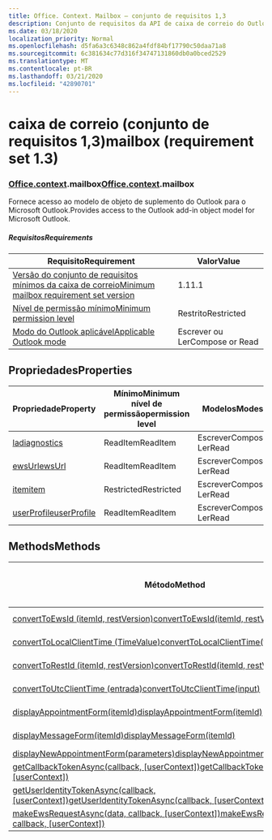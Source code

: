 ```yaml
---
title: Office. Context. Mailbox – conjunto de requisitos 1,3
description: Conjunto de requisitos da API de caixa de correio do Outlook versão 1,3 do modelo de objeto Mailbox.
ms.date: 03/18/2020
localization_priority: Normal
ms.openlocfilehash: d5fa6a3c6348c862a4fdf84bf17790c50daa71a8
ms.sourcegitcommit: 6c381634c77d316f34747131860db0a0bced2529
ms.translationtype: MT
ms.contentlocale: pt-BR
ms.lasthandoff: 03/21/2020
ms.locfileid: "42890701"
---
```

# <a name="mailbox-requirement-set-13"></a><span data-ttu-id="62155-103">caixa de correio (conjunto de requisitos 1,3)</span><span class="sxs-lookup"><span data-stu-id="62155-103">mailbox (requirement set 1.3)</span></span>

### <a name="officecontextmailbox"></a><span data-ttu-id="62155-104">[Office](office.md)[.context](office.context.md).mailbox</span><span class="sxs-lookup"><span data-stu-id="62155-104">[Office](office.md)[.context](office.context.md).mailbox</span></span>

<span data-ttu-id="62155-105">Fornece acesso ao modelo de objeto de suplemento do Outlook para o Microsoft Outlook.</span><span class="sxs-lookup"><span data-stu-id="62155-105">Provides access to the Outlook add-in object model for Microsoft Outlook.</span></span>

##### <a name="requirements"></a><span data-ttu-id="62155-106">Requisitos</span><span class="sxs-lookup"><span data-stu-id="62155-106">Requirements</span></span>

|<span data-ttu-id="62155-107">Requisito</span><span class="sxs-lookup"><span data-stu-id="62155-107">Requirement</span></span>| <span data-ttu-id="62155-108">Valor</span><span class="sxs-lookup"><span data-stu-id="62155-108">Value</span></span>|
|---|---|
|[<span data-ttu-id="62155-109">Versão do conjunto de requisitos mínimos da caixa de correio</span><span class="sxs-lookup"><span data-stu-id="62155-109">Minimum mailbox requirement set version</span></span>](../../requirement-sets/outlook-api-requirement-sets.md)| <span data-ttu-id="62155-110">1.1</span><span class="sxs-lookup"><span data-stu-id="62155-110">1.1</span></span>|
|[<span data-ttu-id="62155-111">Nível de permissão mínimo</span><span class="sxs-lookup"><span data-stu-id="62155-111">Minimum permission level</span></span>](../../../outlook/understanding-outlook-add-in-permissions.md)| <span data-ttu-id="62155-112">Restrito</span><span class="sxs-lookup"><span data-stu-id="62155-112">Restricted</span></span>|
|[<span data-ttu-id="62155-113">Modo do Outlook aplicável</span><span class="sxs-lookup"><span data-stu-id="62155-113">Applicable Outlook mode</span></span>](../../../outlook/outlook-add-ins-overview.md#extension-points)| <span data-ttu-id="62155-114">Escrever ou Ler</span><span class="sxs-lookup"><span data-stu-id="62155-114">Compose or Read</span></span>|

## <a name="properties"></a><span data-ttu-id="62155-115">Propriedades</span><span class="sxs-lookup"><span data-stu-id="62155-115">Properties</span></span>

| <span data-ttu-id="62155-116">Propriedade</span><span class="sxs-lookup"><span data-stu-id="62155-116">Property</span></span> | <span data-ttu-id="62155-117">Mínimo</span><span class="sxs-lookup"><span data-stu-id="62155-117">Minimum</span></span><br><span data-ttu-id="62155-118">nível de permissão</span><span class="sxs-lookup"><span data-stu-id="62155-118">permission level</span></span> | <span data-ttu-id="62155-119">Modelos</span><span class="sxs-lookup"><span data-stu-id="62155-119">Modes</span></span> | <span data-ttu-id="62155-120">Tipo de retorno</span><span class="sxs-lookup"><span data-stu-id="62155-120">Return type</span></span> | <span data-ttu-id="62155-121">Mínimo</span><span class="sxs-lookup"><span data-stu-id="62155-121">Minimum</span></span><br><span data-ttu-id="62155-122">conjunto de requisitos</span><span class="sxs-lookup"><span data-stu-id="62155-122">requirement set</span></span> |
|---|---|---|---|:---:|
| [<span data-ttu-id="62155-123">la</span><span class="sxs-lookup"><span data-stu-id="62155-123">diagnostics</span></span>](/javascript/api/outlook/office.mailbox?view=outlook-js-1.3#diagnostics) | <span data-ttu-id="62155-124">ReadItem</span><span class="sxs-lookup"><span data-stu-id="62155-124">ReadItem</span></span> | <span data-ttu-id="62155-125">Escrever</span><span class="sxs-lookup"><span data-stu-id="62155-125">Compose</span></span><br><span data-ttu-id="62155-126">Ler</span><span class="sxs-lookup"><span data-stu-id="62155-126">Read</span></span> | [<span data-ttu-id="62155-127">La</span><span class="sxs-lookup"><span data-stu-id="62155-127">Diagnostics</span></span>](/javascript/api/outlook/office.diagnostics?view=outlook-js-1.3) | [<span data-ttu-id="62155-128">1.1</span><span class="sxs-lookup"><span data-stu-id="62155-128">1.1</span></span>](../requirement-set-1.1/outlook-requirement-set-1.1.md) |
| [<span data-ttu-id="62155-129">ewsUrl</span><span class="sxs-lookup"><span data-stu-id="62155-129">ewsUrl</span></span>](/javascript/api/outlook/office.mailbox?view=outlook-js-1.3#ewsurl) | <span data-ttu-id="62155-130">ReadItem</span><span class="sxs-lookup"><span data-stu-id="62155-130">ReadItem</span></span> | <span data-ttu-id="62155-131">Escrever</span><span class="sxs-lookup"><span data-stu-id="62155-131">Compose</span></span><br><span data-ttu-id="62155-132">Ler</span><span class="sxs-lookup"><span data-stu-id="62155-132">Read</span></span> | <span data-ttu-id="62155-133">String</span><span class="sxs-lookup"><span data-stu-id="62155-133">String</span></span> | [<span data-ttu-id="62155-134">1.1</span><span class="sxs-lookup"><span data-stu-id="62155-134">1.1</span></span>](../requirement-set-1.1/outlook-requirement-set-1.1.md) |
| [<span data-ttu-id="62155-135">item</span><span class="sxs-lookup"><span data-stu-id="62155-135">item</span></span>](office.context.mailbox.item.md) | <span data-ttu-id="62155-136">Restricted</span><span class="sxs-lookup"><span data-stu-id="62155-136">Restricted</span></span> | <span data-ttu-id="62155-137">Escrever</span><span class="sxs-lookup"><span data-stu-id="62155-137">Compose</span></span><br><span data-ttu-id="62155-138">Ler</span><span class="sxs-lookup"><span data-stu-id="62155-138">Read</span></span> | [<span data-ttu-id="62155-139">Item</span><span class="sxs-lookup"><span data-stu-id="62155-139">Item</span></span>](/javascript/api/outlook/office.item?view=outlook-js-1.3) | [<span data-ttu-id="62155-140">1.1</span><span class="sxs-lookup"><span data-stu-id="62155-140">1.1</span></span>](../requirement-set-1.1/outlook-requirement-set-1.1.md) |
| [<span data-ttu-id="62155-141">userProfile</span><span class="sxs-lookup"><span data-stu-id="62155-141">userProfile</span></span>](/javascript/api/outlook/office.mailbox?view=outlook-js-1.3#userprofile) | <span data-ttu-id="62155-142">ReadItem</span><span class="sxs-lookup"><span data-stu-id="62155-142">ReadItem</span></span> | <span data-ttu-id="62155-143">Escrever</span><span class="sxs-lookup"><span data-stu-id="62155-143">Compose</span></span><br><span data-ttu-id="62155-144">Ler</span><span class="sxs-lookup"><span data-stu-id="62155-144">Read</span></span> | [<span data-ttu-id="62155-145">UserProfile</span><span class="sxs-lookup"><span data-stu-id="62155-145">UserProfile</span></span>](/javascript/api/outlook/office.userprofile?view=outlook-js-1.3) | [<span data-ttu-id="62155-146">1.1</span><span class="sxs-lookup"><span data-stu-id="62155-146">1.1</span></span>](../requirement-set-1.1/outlook-requirement-set-1.1.md) |

## <a name="methods"></a><span data-ttu-id="62155-147">Methods</span><span class="sxs-lookup"><span data-stu-id="62155-147">Methods</span></span>

| <span data-ttu-id="62155-148">Método</span><span class="sxs-lookup"><span data-stu-id="62155-148">Method</span></span> | <span data-ttu-id="62155-149">Mínimo</span><span class="sxs-lookup"><span data-stu-id="62155-149">Minimum</span></span><br><span data-ttu-id="62155-150">nível de permissão</span><span class="sxs-lookup"><span data-stu-id="62155-150">permission level</span></span> | <span data-ttu-id="62155-151">Modelos</span><span class="sxs-lookup"><span data-stu-id="62155-151">Modes</span></span> | <span data-ttu-id="62155-152">Mínimo</span><span class="sxs-lookup"><span data-stu-id="62155-152">Minimum</span></span><br><span data-ttu-id="62155-153">conjunto de requisitos</span><span class="sxs-lookup"><span data-stu-id="62155-153">requirement set</span></span> |
|---|---|---|:---:|
| [<span data-ttu-id="62155-154">convertToEwsId (itemId, restVersion)</span><span class="sxs-lookup"><span data-stu-id="62155-154">convertToEwsId(itemId, restVersion)</span></span>](/javascript/api/outlook/office.mailbox?view=outlook-js-1.3#converttoewsid-itemid--restversion-) | <span data-ttu-id="62155-155">Restricted</span><span class="sxs-lookup"><span data-stu-id="62155-155">Restricted</span></span> | <span data-ttu-id="62155-156">Escrever</span><span class="sxs-lookup"><span data-stu-id="62155-156">Compose</span></span><br><span data-ttu-id="62155-157">Ler</span><span class="sxs-lookup"><span data-stu-id="62155-157">Read</span></span> | [<span data-ttu-id="62155-158">1.3</span><span class="sxs-lookup"><span data-stu-id="62155-158">1.3</span></span>](../requirement-set-1.3/outlook-requirement-set-1.3.md) |
| [<span data-ttu-id="62155-159">convertToLocalClientTime (TimeValue)</span><span class="sxs-lookup"><span data-stu-id="62155-159">convertToLocalClientTime(timeValue)</span></span>](/javascript/api/outlook/office.mailbox?view=outlook-js-1.3#converttolocalclienttime-timevalue-) | <span data-ttu-id="62155-160">ReadItem</span><span class="sxs-lookup"><span data-stu-id="62155-160">ReadItem</span></span> | <span data-ttu-id="62155-161">Escrever</span><span class="sxs-lookup"><span data-stu-id="62155-161">Compose</span></span><br><span data-ttu-id="62155-162">Ler</span><span class="sxs-lookup"><span data-stu-id="62155-162">Read</span></span> | [<span data-ttu-id="62155-163">1.1</span><span class="sxs-lookup"><span data-stu-id="62155-163">1.1</span></span>](../requirement-set-1.1/outlook-requirement-set-1.1.md) |
| [<span data-ttu-id="62155-164">convertToRestId (itemId, restVersion)</span><span class="sxs-lookup"><span data-stu-id="62155-164">convertToRestId(itemId, restVersion)</span></span>](/javascript/api/outlook/office.mailbox?view=outlook-js-1.3#converttorestid-itemid--restversion-) | <span data-ttu-id="62155-165">Restricted</span><span class="sxs-lookup"><span data-stu-id="62155-165">Restricted</span></span> | <span data-ttu-id="62155-166">Escrever</span><span class="sxs-lookup"><span data-stu-id="62155-166">Compose</span></span><br><span data-ttu-id="62155-167">Ler</span><span class="sxs-lookup"><span data-stu-id="62155-167">Read</span></span> | [<span data-ttu-id="62155-168">1.3</span><span class="sxs-lookup"><span data-stu-id="62155-168">1.3</span></span>](../requirement-set-1.3/outlook-requirement-set-1.3.md) |
| [<span data-ttu-id="62155-169">convertToUtcClientTime (entrada)</span><span class="sxs-lookup"><span data-stu-id="62155-169">convertToUtcClientTime(input)</span></span>](/javascript/api/outlook/office.mailbox?view=outlook-js-1.3#converttoutcclienttime-input-) | <span data-ttu-id="62155-170">ReadItem</span><span class="sxs-lookup"><span data-stu-id="62155-170">ReadItem</span></span> | <span data-ttu-id="62155-171">Escrever</span><span class="sxs-lookup"><span data-stu-id="62155-171">Compose</span></span><br><span data-ttu-id="62155-172">Ler</span><span class="sxs-lookup"><span data-stu-id="62155-172">Read</span></span> | [<span data-ttu-id="62155-173">1.1</span><span class="sxs-lookup"><span data-stu-id="62155-173">1.1</span></span>](../requirement-set-1.1/outlook-requirement-set-1.1.md) |
| [<span data-ttu-id="62155-174">displayAppointmentForm(itemId)</span><span class="sxs-lookup"><span data-stu-id="62155-174">displayAppointmentForm(itemId)</span></span>](/javascript/api/outlook/office.mailbox?view=outlook-js-1.3#displayappointmentform-itemid-) | <span data-ttu-id="62155-175">ReadItem</span><span class="sxs-lookup"><span data-stu-id="62155-175">ReadItem</span></span> | <span data-ttu-id="62155-176">Escrever</span><span class="sxs-lookup"><span data-stu-id="62155-176">Compose</span></span><br><span data-ttu-id="62155-177">Ler</span><span class="sxs-lookup"><span data-stu-id="62155-177">Read</span></span> | [<span data-ttu-id="62155-178">1.1</span><span class="sxs-lookup"><span data-stu-id="62155-178">1.1</span></span>](../requirement-set-1.1/outlook-requirement-set-1.1.md) |
| [<span data-ttu-id="62155-179">displayMessageForm(itemId)</span><span class="sxs-lookup"><span data-stu-id="62155-179">displayMessageForm(itemId)</span></span>](/javascript/api/outlook/office.mailbox?view=outlook-js-1.3#displaymessageform-itemid-) | <span data-ttu-id="62155-180">ReadItem</span><span class="sxs-lookup"><span data-stu-id="62155-180">ReadItem</span></span> | <span data-ttu-id="62155-181">Escrever</span><span class="sxs-lookup"><span data-stu-id="62155-181">Compose</span></span><br><span data-ttu-id="62155-182">Ler</span><span class="sxs-lookup"><span data-stu-id="62155-182">Read</span></span> | [<span data-ttu-id="62155-183">1.1</span><span class="sxs-lookup"><span data-stu-id="62155-183">1.1</span></span>](../requirement-set-1.1/outlook-requirement-set-1.1.md) |
| [<span data-ttu-id="62155-184">displayNewAppointmentForm(parameters)</span><span class="sxs-lookup"><span data-stu-id="62155-184">displayNewAppointmentForm(parameters)</span></span>](/javascript/api/outlook/office.mailbox?view=outlook-js-1.3#displaynewappointmentform-parameters-) | <span data-ttu-id="62155-185">ReadItem</span><span class="sxs-lookup"><span data-stu-id="62155-185">ReadItem</span></span> | <span data-ttu-id="62155-186">Ler</span><span class="sxs-lookup"><span data-stu-id="62155-186">Read</span></span> | [<span data-ttu-id="62155-187">1.1</span><span class="sxs-lookup"><span data-stu-id="62155-187">1.1</span></span>](../requirement-set-1.1/outlook-requirement-set-1.1.md) |
| <span data-ttu-id="62155-188">[getCallbackTokenAsync(callback, [userContext])](/javascript/api/outlook/office.mailbox?view=outlook-js-1.3#getcallbacktokenasync-callback--usercontext-)</span><span class="sxs-lookup"><span data-stu-id="62155-188">[getCallbackTokenAsync(callback, [userContext])](/javascript/api/outlook/office.mailbox?view=outlook-js-1.3#getcallbacktokenasync-callback--usercontext-)</span></span> | <span data-ttu-id="62155-189">ReadItem</span><span class="sxs-lookup"><span data-stu-id="62155-189">ReadItem</span></span> | <span data-ttu-id="62155-190">Escrever</span><span class="sxs-lookup"><span data-stu-id="62155-190">Compose</span></span><br><span data-ttu-id="62155-191">Ler</span><span class="sxs-lookup"><span data-stu-id="62155-191">Read</span></span> | [<span data-ttu-id="62155-192">1.3</span><span class="sxs-lookup"><span data-stu-id="62155-192">1.3</span></span>](../requirement-set-1.3/outlook-requirement-set-1.3.md)<br>[<span data-ttu-id="62155-193">1.1</span><span class="sxs-lookup"><span data-stu-id="62155-193">1.1</span></span>](../requirement-set-1.1/outlook-requirement-set-1.1.md) |
| <span data-ttu-id="62155-194">[getUserIdentityTokenAsync(callback, [userContext])](/javascript/api/outlook/office.mailbox?view=outlook-js-1.3#getuseridentitytokenasync-callback--usercontext-)</span><span class="sxs-lookup"><span data-stu-id="62155-194">[getUserIdentityTokenAsync(callback, [userContext])](/javascript/api/outlook/office.mailbox?view=outlook-js-1.3#getuseridentitytokenasync-callback--usercontext-)</span></span> | <span data-ttu-id="62155-195">ReadItem</span><span class="sxs-lookup"><span data-stu-id="62155-195">ReadItem</span></span> | <span data-ttu-id="62155-196">Escrever</span><span class="sxs-lookup"><span data-stu-id="62155-196">Compose</span></span><br><span data-ttu-id="62155-197">Ler</span><span class="sxs-lookup"><span data-stu-id="62155-197">Read</span></span> | [<span data-ttu-id="62155-198">1.1</span><span class="sxs-lookup"><span data-stu-id="62155-198">1.1</span></span>](../requirement-set-1.1/outlook-requirement-set-1.1.md) |
| <span data-ttu-id="62155-199">[makeEwsRequestAsync(data, callback, [userContext])](/javascript/api/outlook/office.mailbox?view=outlook-js-1.3#makeewsrequestasync-data--callback--usercontext-)</span><span class="sxs-lookup"><span data-stu-id="62155-199">[makeEwsRequestAsync(data, callback, [userContext])](/javascript/api/outlook/office.mailbox?view=outlook-js-1.3#makeewsrequestasync-data--callback--usercontext-)</span></span> | <span data-ttu-id="62155-200">ReadWriteMailbox</span><span class="sxs-lookup"><span data-stu-id="62155-200">ReadWriteMailbox</span></span> | <span data-ttu-id="62155-201">Escrever</span><span class="sxs-lookup"><span data-stu-id="62155-201">Compose</span></span><br><span data-ttu-id="62155-202">Ler</span><span class="sxs-lookup"><span data-stu-id="62155-202">Read</span></span> | [<span data-ttu-id="62155-203">1.1</span><span class="sxs-lookup"><span data-stu-id="62155-203">1.1</span></span>](../requirement-set-1.1/outlook-requirement-set-1.1.md) |
